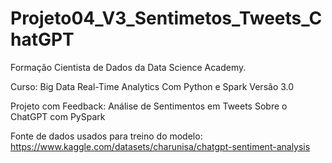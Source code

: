 # Projeto04_V3_Sentimetos_Tweets_ChatGPT

Formação Cientista de Dados da Data Science Academy.

Curso: Big Data Real-Time Analytics Com Python e Spark Versão 3.0

Projeto com Feedback: Análise de Sentimentos em Tweets Sobre o ChatGPT com PySpark

Fonte de dados usados para treino do modelo: https://www.kaggle.com/datasets/charunisa/chatgpt-sentiment-analysis
